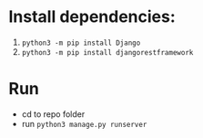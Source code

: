 # Install dependencies:

1. `python3 -m pip install Django`
2. `python3 -m pip install djangorestframework`

# Run

- cd to repo folder
- run `python3 manage.py runserver`